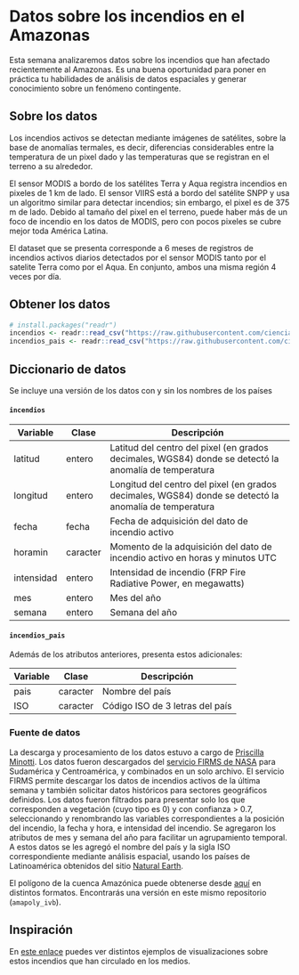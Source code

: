 # Datos sobre los incendios en el Amazonas

Esta semana analizaremos datos sobre los incendios que han afectado recientemente al Amazonas. Es una buena oportunidad para poner en práctica tu habilidades de análisis de datos espaciales y generar conocimiento sobre un fenómeno contingente.

## Sobre los datos

Los incendios activos se detectan mediante imágenes de satélites, sobre la base de anomalías termales, es decir, diferencias considerables entre la temperatura de un pixel dado y las temperaturas que se registran en el terreno a su alrededor.

El sensor MODIS a bordo de los satélites Terra y Aqua registra incendios en pixeles de 1 km de lado. El sensor VIIRS está a bordo del satélite SNPP y usa un algoritmo similar para detectar incendios; sin embargo, el pixel es de 375 m de lado. Debido al tamaño del pixel en el terreno, puede haber más de un foco de incendio en los datos de MODIS, pero con pocos pixeles se cubre mejor toda América Latina.

El dataset que se presenta corresponde a 6 meses de registros de incendios activos diarios detectados por el sensor MODIS tanto por el satelite Terra como por el Aqua. En conjunto, ambos una misma región 4 veces por día.


## Obtener los datos

```r
# install.packages("readr")
incendios <- readr::read_csv("https://raw.githubusercontent.com/cienciadedatos/datos-de-miercoles/master/datos/2019/2019-09-11/incendios.csv")
incendios_pais <- readr::read_csv("https://raw.githubusercontent.com/cienciadedatos/datos-de-miercoles/master/datos/2019/2019-09-11/incendios_pais.csv")
```


## Diccionario de datos

Se incluye una versión de los datos con y sin los nombres de los países

#### `incendios`

Variable | Clase | Descripción
-- | -- | --
latitud | entero | Latitud del centro del pixel (en grados decimales, WGS84) donde se detectó la anomalía de temperatura
longitud | entero | Longitud del centro del pixel (en grados decimales, WGS84) donde se detectó la anomalía de temperatura
fecha | fecha | Fecha de adquisición del dato de incendio activo
horamin | caracter | Momento de la adquisición del dato de incendio activo en horas y minutos UTC
intensidad | entero | Intensidad de incendio (FRP Fire Radiative Power, en megawatts)
mes | entero | Mes del año
semana | entero | Semana del año

#### `incendios_pais`

Además de los atributos anteriores, presenta estos adicionales:

Variable | Clase | Descripción
-- | -- | --
pais | caracter | Nombre del país
ISO | caracter | Código ISO de 3 letras del país


### Fuente de datos

La descarga y procesamiento de los datos estuvo a cargo de [Priscilla Minotti](https://twitter.com/pmnatural). Los datos fueron descargados del [servicio FIRMS de NASA](https://firms.modaps.eosdis.nasa.gov/download/) para Sudamérica y Centroamérica, y combinados en un solo archivo. El servicio FIRMS permite descargar los datos de incendios activos de la última semana y también solicitar datos históricos para sectores geográficos definidos.
Los datos fueron filtrados para presentar solo los que corresponden a vegetación (cuyo tipo es 0) y con confianza > 0.7, seleccionando y renombrando las variables correspondientes a la posición del incendio, la fecha y hora, e intensidad del incendio. Se agregaron los atributos de mes y semana del año para facilitar un agrupamiento temporal. A estos datos se les agregó el nombre del país y la sigla ISO correspondiente mediante análisis espacial, usando los países de Latinoamérica obtenidos del sitio [Natural Earth](http://www.naturalearthdata.com/).

El polígono de la cuenca Amazónica puede obtenerse desde [aquí](http://worldmap.harvard.edu/data/geonode:amapoly_ivb) en distintos formatos. Encontrarás una versión en este mismo repositorio (`amapoly_ivb`).

## Inspiración
En [este enlace](https://es.mongabay.com/2019/08/prayforamazonas-imagenes-satelitales/) puedes ver distintos ejemplos de visualizaciones sobre estos incendios que han circulado en los medios.
